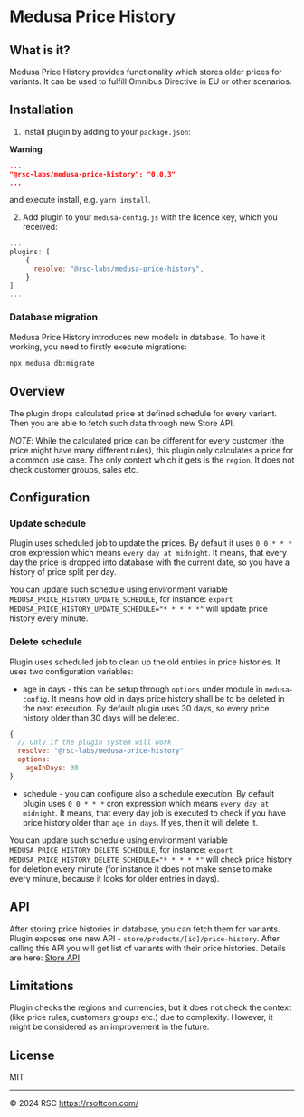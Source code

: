 # Medusa Price History

## What is it?

Medusa Price History provides functionality which stores older prices for variants. It can be used to fulfill Omnibus Directive in EU or other scenarios.

## Installation

1. Install plugin by adding to your `package.json`:

**Warning**

```json
...
"@rsc-labs/medusa-price-history": "0.0.3"
...
```
and execute install, e.g. `yarn install`.

2. Add plugin to your `medusa-config.js` with the licence key, which you received:

```js
...
plugins: [
    {
      resolve: "@rsc-labs/medusa-price-history",
    }
]
...
```

### Database migration

Medusa Price History introduces new models in database. To have it working, you need to firstly execute migrations:
```bash
npx medusa db:migrate
```

## Overview

The plugin drops calculated price at defined schedule for every variant. Then you are able to fetch such data through new Store API.

*NOTE*: While the calculated price can be different for every customer (the price might have many different rules), this plugin only calculates a price for a common use case. The only context which it gets is the `region`. It does not check customer groups, sales etc.

## Configuration

### Update schedule

Plugin uses scheduled job to update the prices. By default it uses `0 0 * * *` cron expression which means `every day at midnight`. It means, that every day the price is dropped into database with the current date, so you have a history of price split per day.

You can update such schedule using environment variable `MEDUSA_PRICE_HISTORY_UPDATE_SCHEDULE`, for instance: `export MEDUSA_PRICE_HISTORY_UPDATE_SCHEDULE="* * * * *"` will update price history every minute.

### Delete schedule

Plugin uses scheduled job to clean up the old entries in price histories. It uses two configuration variables:
- age in days - this can be setup through `options` under module in `medusa-config`. It means how old in days price history shall be to be deleted in the next execution. By default plugin uses 30 days, so every price history older than 30 days will be deleted.
```js
{
  // Only if the plugin system will work
  resolve: "@rsc-labs/medusa-price-history"
  options:
    ageInDays: 30
}
```
- schedule - you can configure also a schedule execution. By default plugin uses `0 0 * * *` cron expression which means `every day at midnight`. It means, that every day job is executed to check if you have price history older than `age in days`. If yes, then it will delete it.

You can update such schedule using environment variable `MEDUSA_PRICE_HISTORY_DELETE_SCHEDULE`, for instance: `export MEDUSA_PRICE_HISTORY_DELETE_SCHEDULE="* * * * *"` will check price history for deletion every minute (for instance it does not make sense to make every minute, because it looks for older entries in days).

## API

After storing price histories in database, you can fetch them for variants. Plugin exposes one new API - `store/products/[id]/price-history`. After calling this API you will get list of variants with their price histories. Details are here: [Store API](./docs/api.yaml)

## Limitations

Plugin checks the regions and currencies, but it does not check the context (like price rules, customers groups etc.) due to complexity. However, it might be considered as an improvement in the future.

## License

MIT

---

© 2024 RSC https://rsoftcon.com/
